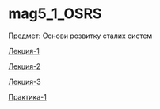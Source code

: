 # mag5_1_OSRS

Предмет: Основи розвитку сталих систем

[Лекция-1](Lekts1.md)

[Лекция-2](Lekts2.md)

[Лекция-3](Lekts3.md)

[Практика-1](Prakt1.md)
